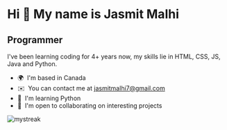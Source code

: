 Hi 👋 My name is Jasmit Malhi
=============================

Programmer
----------

I've been learning coding for 4+ years now, my skills lie in HTML, CSS, JS, Java and Python.

*   🌍  I'm based in Canada
*   ✉️  You can contact me at [jasmitmalhi7@gmail.com](mailto:jasmitmalhi7@gmail.com)
*   🧠  I'm learning Python
*   🤝  I'm open to collaborating on interesting projects

<img src="https://github-readme-streak-stats.herokuapp.com/?user=madushadhanushka&theme=tokyonight" alt="mystreak"/>
